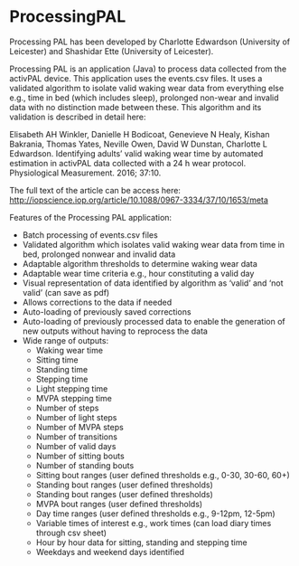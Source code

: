 # ProcessingPAL
Processing PAL has been developed by Charlotte Edwardson (University of Leicester) and Shashidar Ette (University of Leicester).

Processing PAL is an application (Java) to process data collected from the activPAL device. 
This application uses the events.csv files. It uses a validated algorithm to isolate valid waking wear data
from everything else e.g., time in bed (which includes sleep), prolonged non-wear and invalid data
with no distinction made between these. This algorithm and its validation is described in detail here:

Elisabeth AH Winkler, Danielle H Bodicoat, Genevieve N Healy, Kishan Bakrania, Thomas Yates,
Neville Owen, David W Dunstan, Charlotte L Edwardson. Identifying adults’ valid waking wear time
by automated estimation in activPAL data collected with a 24 h wear protocol. Physiological
Measurement. 2016; 37:10.

The full text of the article can be access here: http://iopscience.iop.org/article/10.1088/0967-3334/37/10/1653/meta

Features of the Processing PAL application:
* Batch processing of events.csv files
* Validated algorithm which isolates valid waking wear data from time in bed, prolonged nonwear
and invalid data
* Adaptable algorithm thresholds to determine waking wear data
* Adaptable wear time criteria e.g., hour constituting a valid day
* Visual representation of data identified by algorithm as ‘valid’ and ‘not valid’ (can save as
pdf)
* Allows corrections to the data if needed
* Auto-loading of previously saved corrections
* Auto-loading of previously processed data to enable the generation of new outputs without
having to reprocess the data
* Wide range of outputs:
    * Waking wear time
    * Sitting time
    * Standing time
    * Stepping time
    * Light stepping time
    * MVPA stepping time
    * Number of steps
    * Number of light steps
    * Number of MVPA steps
    * Number of transitions
    * Number of valid days
    * Number of sitting bouts
    * Number of standing bouts
    * Sitting bout ranges (user defined thresholds e.g., 0-30, 30-60, 60+)
    * Standing bout ranges (user defined thresholds)
    * Standing bout ranges (user defined thresholds)
    * MVPA bout ranges (user defined thresholds)
    * Day time ranges (user defined thresholds e.g., 9-12pm, 12-5pm)
    * Variable times of interest e.g., work times (can load diary times through csv sheet)
    * Hour by hour data for sitting, standing and stepping time
    * Weekdays and weekend days identified
